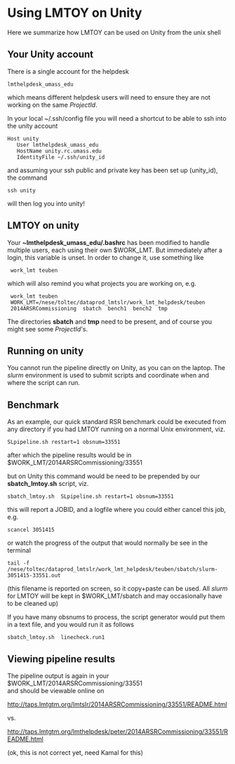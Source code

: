 # Using LMTOY on Unity

Here we summarize how LMTOY can be used on Unity from the unix shell

## Your Unity account

There is a single account for the helpdesk

    lmthelpdesk_umass_edu
	
which means different helpdesk users will need to ensure they are not working on the same *ProjectId*.
	
In your local ~/.ssh/config file you will need a shortcut to be able to ssh into the unity account

    Host unity
       User lmthelpdesk_umass_edu
       HostName unity.rc.umass.edu
       IdentityFile ~/.ssh/unity_id
	   
and assuming your ssh public and private key has been set up (unity_id), the command

    ssh unity

will then log you into unity!


##  LMTOY on unity

Your **~lmthelpdesk_umass_edu/.bashrc** has been modified to handle multiple users, each using their own
$WORK_LMT. But immediately after a login, this variable is unset.  In order to change
it, use something like

     work_lmt teuben
	 
which will also remind you what projects you are working on, e.g.

	 work_lmt teuben
	 WORK_LMT=/nese/toltec/dataprod_lmtslr/work_lmt_helpdesk/teuben
	 2014ARSRCommissioning  sbatch  bench1  bench2  tmp

The directories **sbatch** and **tmp** need to be present, and of course you might see some *ProjectId*'s.

## Running on unity

You cannot run the pipeline directly on Unity, as you can on the laptop. The *slurm* environment is used
to submit scripts and coordinate when and where the script can run.

## Benchmark

As an example, our quick standard RSR benchmark could be executed from any directory if you
had LMTOY running on a normal Unix environment, viz.

    SLpipeline.sh restart=1 obsnum=33551
	
after which the pipeline results would be in $WORK_LMT/2014ARSRCommissioning/33551	
	
but on Unity this command would be need to be prepended by our **sbatch_lmtoy.sh** script, viz.

    sbatch_lmtoy.sh  SLpipeline.sh restart=1 obsnum=33551
	
this will report a JOBID, and a logfile where you could either cancel this job, e.g.

    scancel 3051415
	
or watch the progress of the output	that would normally be see in the terminal

    tail -f /nese/toltec/dataprod_lmtslr/work_lmt_helpdesk/teuben/sbatch/slurm-3051415-33551.out
	
(this filename is reported on screen, so it copy+paste can be used. All *slurm*
for LMTOY will be kept in $WORK_LMT/sbatch and may occasionally have to be cleaned up)

If you have many obsnums to process, the script generator would put them in a text file, and you
would run it as follows

    sbatch_lmtoy.sh  linecheck.run1


## Viewing pipeline results

The pipeline output is again in your $WORK_LMT/2014ARSRCommissioning/33551	
and should be viewable online on 

http://taps.lmtgtm.org/lmtslr/2014ARSRCommissioning/33551/README.html

vs.

http://taps.lmtgtm.org/lmthelpdesk/peter/2014ARSRCommissioning/33551/README.html


(ok, this is not correct yet, need Kamal for this)

